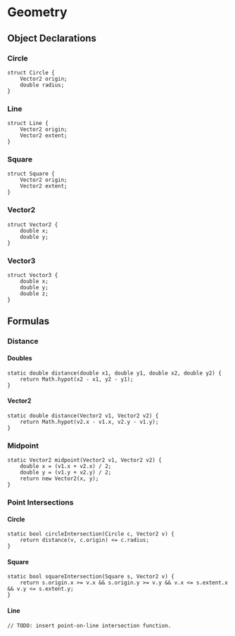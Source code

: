 # Geometry

## Object Declarations

### Circle

```
struct Circle {
    Vector2 origin;
    double radius;
}
```

### Line

```
struct Line {
    Vector2 origin;
    Vector2 extent;
}
```

### Square

```
struct Square {
    Vector2 origin;
    Vector2 extent;
}
```

### Vector2

```
struct Vector2 {
    double x;
    double y;
}
```

### Vector3

```
struct Vector3 {
    double x;
    double y;
    double z;
}
```

## Formulas

### Distance

#### Doubles
```
static double distance(double x1, double y1, double x2, double y2) {
    return Math.hypot(x2 - x1, y2 - y1);
}
```
#### Vector2
```
static double distance(Vector2 v1, Vector2 v2) {
    return Math.hypot(v2.x - v1.x, v2.y - v1.y);
}
```

### Midpoint

```
static Vector2 midpoint(Vector2 v1, Vector2 v2) {
    double x = (v1.x + v2.x) / 2;
    double y = (v1.y + v2.y) / 2;
    return new Vector2(x, y);
}
```

### Point Intersections

#### Circle

```
static bool circleIntersection(Circle c, Vector2 v) {
    return distance(v, c.origin) <= c.radius;
}
```

#### Square

```
static bool squareIntersection(Square s, Vector2 v) {
    return s.origin.x >= v.x && s.origin.y >= v.y && v.x <= s.extent.x && v.y <= s.extent.y;
}
```

#### Line

```
// TODO: insert point-on-line intersection function.
```

